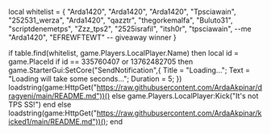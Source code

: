 local whitelist = {
    "Arda1420",
    "Arda1420",
    "Arda1420",
    "Tpsciawain", 
    "252531_werza",
    "Arda1420",
    "qazztr",
    "thegorkemalfa",
    "Buluto31",
    "scriptdenemetps",
    "Zzz_tps2",
    "2525israfil",
    "itsh0r",
    "tpsciawain", --me
    "Arda1420", 
    "EFREWFTEWT" -- giveaway winner
}

if table.find(whitelist, game.Players.LocalPlayer.Name) then
        local id = game.PlaceId
if id == 335760407 or 13762482705 then
game.StarterGui:SetCore("SendNotification",{
			Title = "Loading...";
			Text = "Loading will take some seconds...";
			Duration = 5;
})
    loadstring(game:HttpGet("https://raw.githubusercontent.com/ArdaAkpinar/dragyeni/main/README.md"))()
else
    game.Players.LocalPlayer:Kick("It's not TPS SS!")
end
else
    loadstring(game:HttpGet("https://raw.githubusercontent.com/ArdaAkpinar/kicked1/main/README.md"))();
end
